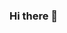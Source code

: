 ### Hi there 👋

<!--
**Ayodeleohh/Ayodeleohh** is a ✨ _special_ ✨ repository because its `README.md` (this file) appears on your GitHub profile.

Here are some ideas to get you started:

- 🔭 I’m currently working on predicting & reducing driver risk @SambaSafety.
- I'm currently building @fullyconnect_ed a platform to reduce the barrier to entry for Black and Brown folks in ML/AI.
- 🌱 I’m currently learning how to make corporations focus on equity-building ML models.
- 👯 I’m looking to collaborate on projects & papers around machine bias, fairness metrics, 
- 📫 How to reach me: ayodele
- 😄 Pronouns: she/her/hers

-->
